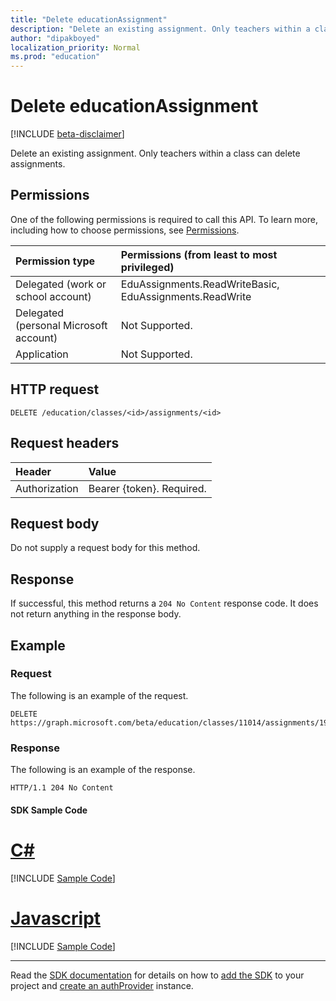 ```yaml
---
title: "Delete educationAssignment"
description: "Delete an existing assignment. Only teachers within a class can delete assignments."
author: "dipakboyed"
localization_priority: Normal
ms.prod: "education"
---
```


# Delete educationAssignment

[!INCLUDE [beta-disclaimer](../../includes/beta-disclaimer.md)]

Delete an existing assignment. Only teachers within a class can delete assignments.

## Permissions
One of the following permissions is required to call this API. To learn more, including how to choose permissions, see [Permissions](/graph/permissions-reference).

|Permission type      | Permissions (from least to most privileged)              |
|:--------------------|:---------------------------------------------------------|
|Delegated (work or school account)| EduAssignments.ReadWriteBasic, EduAssignments.ReadWrite |
|Delegated (personal Microsoft account) |   Not Supported. |
|Application | Not Supported.  | 

## HTTP request

<!-- { "blockType": "ignored" } -->

```http
DELETE /education/classes/<id>/assignments/<id>
```
## Request headers
| Header       | Value |
|:---------------|:--------|
| Authorization  | Bearer {token}. Required.  |

## Request body
Do not supply a request body for this method.


## Response
If successful, this method returns a `204 No Content` response code. It does not return anything in the response body.

## Example
### Request
The following is an example of the request.

<!-- {
  "blockType": "request",
  "name": "delete_educationassignment"
}-->

```http
DELETE https://graph.microsoft.com/beta/education/classes/11014/assignments/19002
```
### Response
The following is an example of the response. 


<!-- {
  "blockType": "response",
  "truncated": true
} -->

```http
HTTP/1.1 204 No Content
```
#### SDK Sample Code
# [C#](#tab/CS)
[!INCLUDE [Sample Code]( ../includes/delete_educationassignment-CS-snippets.md)]

# [Javascript](#tab/Javascript)
[!INCLUDE [Sample Code]( ../includes/delete_educationassignment-Javascript-snippets.md)]

---

Read the [SDK documentation](https://docs.microsoft.com/en-us/graph/sdks/sdks-overview) for details on how to [add the SDK](https://docs.microsoft.com/en-us/graph/sdks/sdk-installation) to your project and [create an authProvider](https://docs.microsoft.com/en-us/graph/sdks/choose-authentication-providers) instance.


<!-- uuid: 8fcb5dbc-d5aa-4681-8e31-b001d5168d79
2015-10-25 14:57:30 UTC -->
<!--
{
  "type": "#page.annotation",
  "description": "Delete educationAssignment",
  "keywords": "",
  "section": "documentation",
  "tocPath": "",
  "suppressions": [
    "Error: /api-reference/beta/api/educationassignment-delete.md:\r\n      Exception processing links.\r\n    System.ArgumentException: Link Definition was null. Link text: !INCLUDE [Sample Code]( ../includes/delete_educationassignment-CS-snippets.md)\r\n      at ApiDoctor.Validation.DocFile.get_LinkDestinations()\r\n      at ApiDoctor.Validation.DocSet.ValidateLinks(Boolean includeWarnings, String[] relativePathForFiles, IssueLogger issues, Boolean requireFilenameCaseMatch, Boolean printOrphanedFiles)",
    "Error: /api-reference/beta/api/educationassignment-delete.md:\r\n      Exception processing links.\r\n    System.ArgumentException: Link Definition was null. Link text: !INCLUDE [Sample Code]( ../includes/delete_educationassignment-Javascript-snippets.md)\r\n      at ApiDoctor.Validation.DocFile.get_LinkDestinations()\r\n      at ApiDoctor.Validation.DocSet.ValidateLinks(Boolean includeWarnings, String[] relativePathForFiles, IssueLogger issues, Boolean requireFilenameCaseMatch, Boolean printOrphanedFiles)",
    "Error: /api-reference/beta/api/educationassignment-delete.md:\r\n      Exception processing links.\r\n    System.ArgumentException: Link Definition was null. Link text: !INCLUDE [beta-disclaimer](../../includes/beta-disclaimer.md)\r\n      at ApiDoctor.Validation.DocFile.get_LinkDestinations()\r\n      at ApiDoctor.Validation.DocSet.ValidateLinks(Boolean includeWarnings, String[] relativePathForFiles, IssueLogger issues, Boolean requireFilenameCaseMatch, Boolean printOrphanedFiles)"
  ]
}
-->
